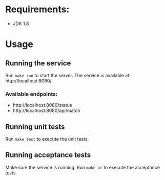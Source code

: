 # Requirements:
- JDK 1.8

# Usage

## Running the service
Run `make run` to start the server. The service is available at http://localhost:8080/.

### Available endpoints:
- http://localhost:8080/status
- http://localhost:8080/api/match

## Running unit tests
Run `make test` to execute the unit tests.

## Running acceptance tests
Make sure the service is running. Run `make at` to execute the acceptance tests.
